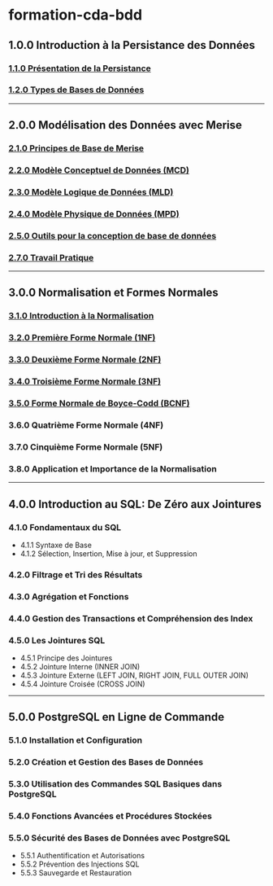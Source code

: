 # formation-cda-bdd

## 1.0.0 Introduction à la Persistance des Données
### [1.1.0 Présentation de la Persistance](./module-1-introduction-persistance-donnees/1.1-introduction-persistance-des-donnees.md)
### [1.2.0 Types de Bases de Données](./module-1-introduction-persistance-donnees/1.2-types-base-de-donnees.md)

---

## 2.0.0 Modélisation des Données avec Merise
### [2.1.0 Principes de Base de Merise](./module-2-merise/2.1-introduction-merise.md)
### [2.2.0 Modèle Conceptuel de Données (MCD)](./module-2-merise/2.2-mcd.md)
### [2.3.0 Modèle Logique de Données (MLD)](./module-2-merise/2.3-mld.md)
### [2.4.0 Modèle Physique de Données (MPD)](./module-2-merise/2.4-mpd.md)
### [2.5.0 Outils pour la conception de base de données](./module-2-merise/2.5-outils.md)
### [2.7.0 Travail Pratique](./module-2-merise/2.7-travail-pratique.md)

---

## 3.0.0 Normalisation et Formes Normales
### [3.1.0 Introduction à la Normalisation](./module-3-normalisation/3.1-introduction-normalisation.md)
### [3.2.0 Première Forme Normale (1NF)](./module-3-normalisation/3.2-premiere-forme-normale.md)
### [3.3.0 Deuxième Forme Normale (2NF)](./module-3-normalisation/3.3-deuxieme-forme-normale.md)
### [3.4.0 Troisième Forme Normale (3NF)](./module-3-normalisation/3.4-troisieme-forme-normale.md)
### [3.5.0 Forme Normale de Boyce-Codd (BCNF)](./module-3-normalisation/3.5-bcnf.md)
### 3.6.0 Quatrième Forme Normale (4NF)
### 3.7.0 Cinquième Forme Normale (5NF) 
### 3.8.0 Application et Importance de la Normalisation

---

## 4.0.0 Introduction au SQL: De Zéro aux Jointures
### 4.1.0 Fondamentaux du SQL
  - 4.1.1 Syntaxe de Base
  - 4.1.2 Sélection, Insertion, Mise à jour, et Suppression
### 4.2.0 Filtrage et Tri des Résultats
### 4.3.0 Agrégation et Fonctions
### 4.4.0 Gestion des Transactions et Compréhension des Index
### 4.5.0 Les Jointures SQL
  - 4.5.1 Principe des Jointures
  - 4.5.2 Jointure Interne (INNER JOIN)
  - 4.5.3 Jointure Externe (LEFT JOIN, RIGHT JOIN, FULL OUTER JOIN)
  - 4.5.4 Jointure Croisée (CROSS JOIN)

---

## 5.0.0 PostgreSQL en Ligne de Commande
### 5.1.0 Installation et Configuration
### 5.2.0 Création et Gestion des Bases de Données
### 5.3.0 Utilisation des Commandes SQL Basiques dans PostgreSQL
### 5.4.0 Fonctions Avancées et Procédures Stockées
### 5.5.0 Sécurité des Bases de Données avec PostgreSQL
  - 5.5.1 Authentification et Autorisations
  - 5.5.2 Prévention des Injections SQL
  - 5.5.3 Sauvegarde et Restauration
